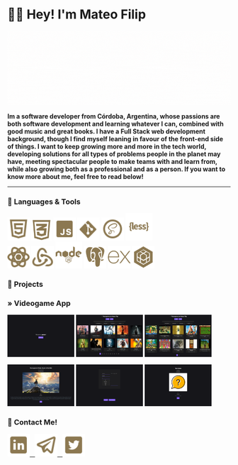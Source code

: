 # ✌🏻 Hey! I'm Mateo Filip

![Hello there! I'm Mateo](assets/BANNER.gif)

**Im a software developer from Córdoba, Argentina, whose passions are both software development and learning whatever I can, combined with good music and great books. I have a Full Stack web development background, though I find myself leaning in favour of the front-end side of things. I want to keep growing more and more in the tech world, developing solutions for all types of problems people in the planet may have, meeting spectacular people to make teams with and learn from, while also growing both as a professional and as a person. If you want to know more about me, feel free to read below!**

---

### 🍂 **Languages & Tools**

<p>
<img alt=HTML5 width=10% src='./assets/SVGs/HTML5.svg'>
<img alt=CSS3 width=9% src='./assets/SVGs/CSS3.svg'>
<img alt=JavaScript width=10% src='./assets/SVGs/JAVASCRIPT.svg'>
<img alt=Git width=10% src='./assets/SVGs/GIT.svg'>
<img alt=SASS width=10% src='./assets/SVGs/SASS.svg'>
<img alt=LESS width=12% src='./assets/SVGs/LESS.svg'>
<br>
<img alt=React width=10% src='./assets/SVGs/REACT.svg'>
<img alt=Redux width=10% src='./assets/SVGs/REDUX.svg'>
<img alt=Node.js width=12% height=12% src='./assets/SVGs/NODEJS.svg'>
<img alt=PostgreSQL width=10% src='./assets/SVGs/POSTGRESQL.svg'>
<img alt=Express.js width=10% src='./assets/SVGs/EXPRESSJS.svg'>
<img alt=Sequelize width=10% src='./assets/SVGs/SEQUELIZE.svg'>
<p>

### 🍂 **Projects**

### » Videogame App

<p>
<img alt='Landing Page' width=30% src='./assets/Projects/Landing Page.png'>
<img alt='Homepage' width=30% src='./assets/Projects/Homepage.png'>
<img alt='Searched Videogames' width=30% src='./assets/Projects/Searched Videogames.png'>
</p>
<p>
<img alt='Landing Page' width=30% src='./assets/Projects/Videogame Detail.png'>
<img alt='Landing Page' width=30% src='./assets/Projects/Videogame Creation Form.png'>
<img alt='Landing Page' width=30% src='./assets/Projects/Created Videogame.png'>
</p>

### 🍂 **Contact Me!**

<a href="https://www.linkedin.com/in/mateofilip"> <img alt=LinkedIn width=10% src='./assets/SVGs/LINKEDIN.svg'> &nbsp;
<a href="mailto:mateofernandofilip@gmail.com"><img alt=Mail width=10% src='./assets/SVGs/MAIL.svg'> &nbsp;
<a href="https://twitter.com/mateofilip_"><img alt=Mail width=10% src='./assets/SVGs/TWITTER.svg'>
